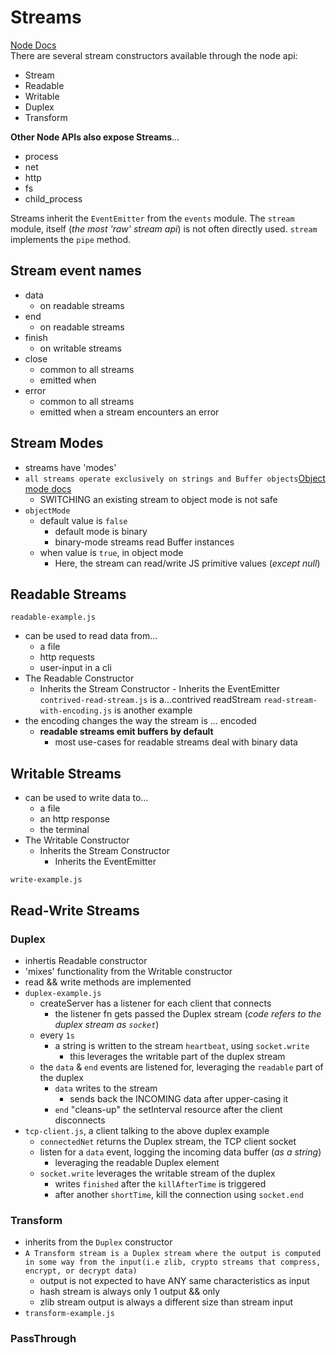 # Streams

[Node Docs](https://nodejs.org/api/stream.html)  
There are several stream constructors available through the node api:

- Stream
- Readable
- Writable
- Duplex
- Transform

**Other Node APIs also expose Streams**...

- process
- net
- http
- fs
- child_process

Streams inherit the `EventEmitter` from the `events` module. The `stream` module, itself (_the most 'raw' stream api_) is not often directly used. `stream` implements the `pipe` method.

## Stream event names

- data
  - on readable streams
- end
  - on readable streams
- finish
  - on writable streams
- close
  - common to all streams
  - emitted when
- error
  - common to all streams
  - emitted when a stream encounters an error

## Stream Modes

- streams have 'modes'
- `all streams operate exclusively on strings and Buffer objects`[Object mode docs](https://nodejs.org/api/stream.html#stream_object_mode)
  - SWITCHING an existing stream to object mode is not safe
- `objectMode`
  - default value is `false`
    - default mode is binary
    - binary-mode streams read Buffer instances
  - when value is `true`, in object mode
    - Here, the stream can read/write JS primitive values (_except null_)

## Readable Streams

`readable-example.js`

- can be used to read data from...
  - a file
  - http requests
  - user-input in a cli
- The Readable Constructor
  - Inherits the Stream Constructor - Inherits the EventEmitter
    `contrived-read-stream.js` is a...contrived readStream
    `read-stream-with-encoding.js` is another example
- the encoding changes the way the stream is ... encoded
  - **readable streams emit buffers by default**
    - most use-cases for readable streams deal with binary data

## Writable Streams

- can be used to write data to...
  - a file
  - an http response
  - the terminal
- The Writable Constructor
  - Inherits the Stream Constructor
    - Inherits the EventEmitter

`write-example.js`

## Read-Write Streams

### Duplex

- inhertis Readable constructor
- 'mixes' functionality from the Writable constructor
- read && write methods are implemented
- `duplex-example.js`
  - createServer has a listener for each client that connects
    - the listener fn gets passed the Duplex stream (_code refers to the duplex stream as `socket`_)
  - every `1s`
    - a string is written to the stream `heartbeat`, using `socket.write`
      - this leverages the writable part of the duplex stream
  - the `data` & `end` events are listened for, leveraging the `readable` part of the duplex
    - `data` writes to the stream
      - sends back the INCOMING data after upper-casing it
    - `end` "cleans-up" the setInterval resource after the client disconnects
- `tcp-client.js`, a client talking to the above duplex example
  - `connectedNet` returns the Duplex stream, the TCP client socket
  - listen for a `data` event, logging the incoming data buffer (_as a string_)
    - leveraging the readable Duplex element
  - `socket.write` leverages the writable stream of the duplex
    - writes `finished` after the `killAfterTime` is triggered
    - after another `shortTime`, kill the connection using `socket.end`

### Transform

- inherits from the `Duplex` constructor
- `A Transform stream is a Duplex stream where the output is computed in some way from the input(i.e zlib, crypto streams that compress, encrypt, or decrypt data)`
  - output is not expected to have ANY same characteristics as input
  - hash stream is always only 1 output && only
  - zlib stream output is always a different size than stream input
- `transform-example.js`

### PassThrough
